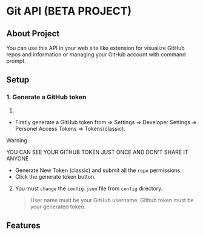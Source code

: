 # Git API (BETA PROJECT)

## About Project
You can use this API in your web site like extension for visualize GitHub repos and information or managing your GitHub account with command prompt.

## Setup

### 1. Generate a GitHub token
1. 
- Firstly generate a GitHub token from => Settings => Developer Settings => Personel Access Tokens => Tokens(classic).
> [!Warning]
> YOU CAN SEE YOUR GITHUB TOKEN JUST ONCE AND DON'T SHARE IT ANYONE
- Generate New Token (classic) and submit all the `repo` permissions.
- Click the generate token button.

2. You must `change` the `config.json` file from `config` directory.
    > User name must be your GitHub username.
    > Github token must be your generated token.

## Features
